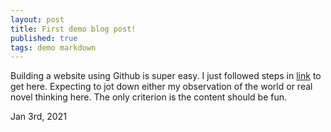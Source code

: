 ```yaml
---
layout: post
title: First demo blog post!
published: true
tags: demo markdown
---
```


Building a website using Github is super easy. I just followed steps in [link](https://dev.to/alagrede/lean-how-to-build-your-personal-blog-with-github-pages-42ae) to get here. Expecting to jot down either my observation of the world or real novel thinking here. The only criterion is the content should be fun.

Jan 3rd, 2021